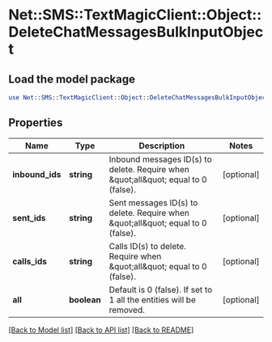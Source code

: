 # Net::SMS::TextMagicClient::Object::DeleteChatMessagesBulkInputObject

## Load the model package
```perl
use Net::SMS::TextMagicClient::Object::DeleteChatMessagesBulkInputObject;
```

## Properties
Name | Type | Description | Notes
------------ | ------------- | ------------- | -------------
**inbound_ids** | **string** | Inbound messages ID(s) to delete. Require when \&quot;all\&quot; equal to 0 (false). | [optional] 
**sent_ids** | **string** | Sent messages ID(s) to delete. Require when \&quot;all\&quot; equal to 0 (false). | [optional] 
**calls_ids** | **string** | Calls ID(s) to delete. Require when \&quot;all\&quot; equal to 0 (false). | [optional] 
**all** | **boolean** | Default is 0 (false). If set to 1 all the entities will be removed. | [optional] 

[[Back to Model list]](../README.md#documentation-for-models) [[Back to API list]](../README.md#documentation-for-api-endpoints) [[Back to README]](../README.md)


